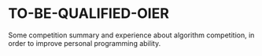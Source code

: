 # TO-BE-QUALIFIED-OIER
Some competition summary and experience about algorithm competition, in order to improve personal programming ability.
